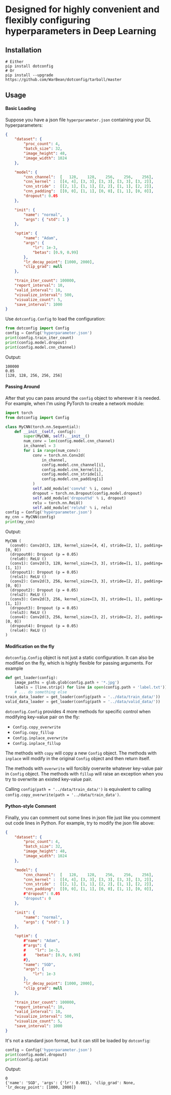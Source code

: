 # Designed for highly convenient and flexibly configuring hyperparameters in Deep Learning

## Installation

```shell
# Either
pip install dotconfig
# Or
pip install --upgrade https://github.com/WarBean/dotconfig/tarball/master
```

## Usage

#### Basic Loading

Suppose you have a json file `hyperparameter.json` containing your DL hyperparameters:

```json
{
    "dataset": {
        "proc_count": 4,
        "batch_size": 32,
        "image_height": 48,
        "image_width": 1024
    },

    "model": {
        "cnn_channel":  [   128,    128,    256,    256,    256],
        "cnn_kernel" :  [[4, 4], [3, 3], [3, 3], [3, 3], [3, 2]],
        "cnn_stride" :  [[2, 1], [1, 1], [2, 2], [1, 1], [2, 2]],
        "cnn_padding":  [[0, 0], [1, 1], [0, 0], [1, 1], [0, 0]],
        "dropout": 0.05
    },

    "init": {
        "name": "normal",
        "args": { "std": 1 }
    },

    "optim": {
        "name": "Adam",
        "args": {
            "lr": 1e-3,
            "betas": [0.9, 0.99]
        },
        "lr_decay_point": [1000, 2000],
        "clip_grad": null
    },

    "train_iter_count": 100000,
    "report_interval": 10,
    "valid_interval": 10,
    "visualize_interval": 500,
    "visualize_count": 5,
    "save_interval": 1000
}

```

Use `dotconfig.Config` to load the configuration:

```python
from dotconfig import Config
config = Config('hyperparameter.json')
print(config.train_iter_count)
print(config.model.dropout)
print(config.model.cnn_channel) 
```

Output:
```shell
100000
0.05
[128, 128, 256, 256, 256]
```

#### Passing Around

After that you can pass around the `config` object to wherever it is needed. For example, when I'm using PyTorch to create a network module:

```python
import torch
from dotconfig import Config

class MyCNN(torch.nn.Sequential):
    def __init__(self, config):
        super(MyCNN, self).__init__()
        num_conv = len(config.model.cnn_channel)
        in_channel = 3
        for i in range(num_conv):
            conv = torch.nn.Conv2d(
                in_channel,
                config.model.cnn_channel[i],
                config.model.cnn_kernel[i],
                config.model.cnn_stride[i],
                config.model.cnn_padding[i]
            )
            self.add_module('conv%d' % i, conv)
            dropout = torch.nn.Dropout(config.model.dropout)
            self.add_module('dropout%d' % i, dropout)
            relu = torch.nn.ReLU()
            self.add_module('relu%d' % i, relu)
config = Config('hyperparameter.json')
my_cnn = MyCNN(config)
print(my_cnn)
```

Output:

```shell
MyCNN (
  (conv0): Conv2d(3, 128, kernel_size=[4, 4], stride=[2, 1], padding=[0, 0])
  (dropout0): Dropout (p = 0.05)
  (relu0): ReLU ()
  (conv1): Conv2d(3, 128, kernel_size=[3, 3], stride=[1, 1], padding=[1, 1])
  (dropout1): Dropout (p = 0.05)
  (relu1): ReLU ()
  (conv2): Conv2d(3, 256, kernel_size=[3, 3], stride=[2, 2], padding=[0, 0])
  (dropout2): Dropout (p = 0.05)
  (relu2): ReLU ()
  (conv3): Conv2d(3, 256, kernel_size=[3, 3], stride=[1, 1], padding=[1, 1])
  (dropout3): Dropout (p = 0.05)
  (relu3): ReLU ()
  (conv4): Conv2d(3, 256, kernel_size=[3, 2], stride=[2, 2], padding=[0, 0])
  (dropout4): Dropout (p = 0.05)
  (relu4): ReLU ()
)
```

#### Modification on the fly

`dotconfig.Config` object is not just a static configuration. It can also be modified on the fly, which is highly flexible for passing arguments. For example

```python
def get_loader(config):
    image_paths = glob.glob(config.path + '*.jpg')
    labels = [line.strip() for line in open(config.path + 'label.txt')]
    # ... do something else
train_data_loader = get_loader(config(path = '../data/train_data/'))
valid_data_loader = get_loader(config(path = '../data/valid_data/'))
```

`dotconfig.Config` provides 4 more methods for specific control when modifying key-value pair on the fly:

- `Config.copy_overwrite`
- `Config.copy_fillup`
- `Config.inplace_overwrite`
- `Config.inplace_fillup`

The methods with `copy` will copy a new `Config` object. The methods with `inplace` will modify in the original `Config` object and then return itself.

The methods with `overwrite` will forcibly overwrite whatever key-value pair in `Config` object. The methods with `fillup` will raise an exception when you try to overwrite an existed key-value pair.

Calling `config(path = '../data/train_data/')` is equivalent to calling `config.copy_overwrite(path = '../data/train_data')`.

#### Python-style Comment

Finally, you can comment out some lines in json file just like you comment out code lines in Python. For example, try to modify the json file above:

```json
{
    "dataset": {
        "proc_count": 4,
        "batch_size": 32,
        "image_height": 48,
        "image_width": 1024
    },

    "model": {
        "cnn_channel":  [   128,    128,    256,    256,    256],
        "cnn_kernel" :  [[4, 4], [3, 3], [3, 3], [3, 3], [3, 2]],
        "cnn_stride" :  [[2, 1], [1, 1], [2, 2], [1, 1], [2, 2]],
        "cnn_padding":  [[0, 0], [1, 1], [0, 0], [1, 1], [0, 0]],
        #"dropout": 0.05
        "dropout": 0 
    },

    "init": {
        "name": "normal",
        "args": { "std": 1 }
    },

    "optim": {
        #"name": "Adam",
        #"args": {
        #    "lr": 1e-3,
        #    "betas": [0.9, 0.99]
        #},
        "name": "SGD",
        "args": {
            "lr": 1e-3
        },
        "lr_decay_point": [1000, 2000],
        "clip_grad": null
    },

    "train_iter_count": 100000,
    "report_interval": 10,
    "valid_interval": 10,
    "visualize_interval": 500,
    "visualize_count": 5,
    "save_interval": 1000
}

```

It's not a standard json format, but it can still be loaded by `dotconfig`:

```python
config = Config('hyperparameter.json')
print(config.model.dropout)
print(config.optim)
```

Output:
```shell
0
{'name': 'SGD', 'args': {'lr': 0.001}, 'clip_grad': None, 'lr_decay_point': [1000, 2000]}
```